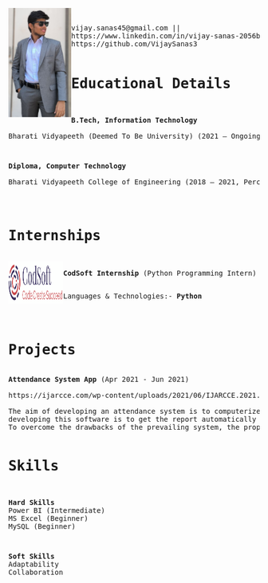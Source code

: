 <pre><img src="vijaysanas.jpg" width="25%" align="left" />

vijay.sanas45@gmail.com ||
https://www.linkedin.com/in/vijay-sanas-2056b3253/ || 
https://github.com/VijaySanas3 

<h1>Educational Details</h1>
<p><b>B.Tech, Information Technology</b><br>                         
Bharati Vidyapeeth (Deemed To Be University) (2021 – Ongoing)</p>  
<p><b>Diploma, Computer Technology</b><br>                        
Bharati Vidyapeeth College of Engineering (2018 – 2021, Percentage: <b>86.63%</b>)</p>
</pre>

<pre>
<h1>Internships</h1>
<img align="left" height="85px" width="110px" alt="CodSoft" src="codsoft logo.png?raw=true"/>
<b>CodSoft Internship</b> (Python Programming Intern)<br>
<p>Languages & Technologies:- <b>Python</b></p>
</pre>

<pre>
<h1>Projects</h1>
<b>Attendance System App</b> (Apr 2021 - Jun 2021)
<br>https://ijarcce.com/wp-content/uploads/2021/06/IJARCCE.2021.10639.pdf
<br>The aim of developing an attendance system is to computerize the traditional way of taking attendance. Another purpose for 
developing this software is to get the report automatically at the end of the session or in between sessions. 
To overcome the drawbacks of the prevailing system, the proposed system has evolved.
</pre>

<pre>
<h1>Skills</h1>
<p><b>Hard Skills</b>
Power BI (Intermediate)
MS Excel (Beginner)   
MySQL (Beginner)</p>
<p><b>Soft Skills</b>
Adaptability
Collaboration</p>
</pre>

